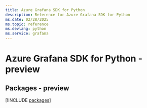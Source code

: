```yaml
---
title: Azure Grafana SDK for Python
description: Reference for Azure Grafana SDK for Python
ms.date: 02/28/2025
ms.topic: reference
ms.devlang: python
ms.service: grafana
---
```

# Azure Grafana SDK for Python - preview
## Packages - preview
[!INCLUDE [packages](grafana-index.md)]